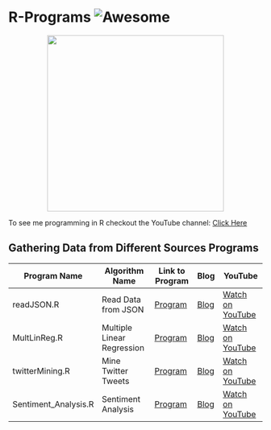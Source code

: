 
# R-Programs  ![Awesome](https://cdn.rawgit.com/sindresorhus/awesome/d7305f38d29fed78fa85652e3a63e154dd8e8829/media/badge.svg)

<p align="center">
  <img src="https://upload.wikimedia.org/wikipedia/commons/thumb/1/1b/R_logo.svg/2000px-R_logo.svg.png" width="350"/>
</p>

To see me programming in R checkout the YouTube channel: <a target="_blank" href="https://www.youtube.com/channel/UCbmb5IoBtHZTpYZCDBOC1CA">Click Here</a>

## Gathering Data from Different Sources Programs
Program Name | Algorithm Name| Link to Program | Blog | YouTube
--- | --- | --- | --- | ---
readJSON.R |  Read Data from JSON |  [Program](https://github.com/randerson112358/R-Programs/blob/master/readJSON.R) | [Blog](http://everythingcomputerscience.com/) | [Watch on YouTube](https://www.youtube.com/watch?v=hzbdajLhiew)
MultLinReg.R |  Multiple Linear Regression |  [Program](https://github.com/randerson112358/R-Programs/blob/master/MultLinReg.R) | [Blog](http://everythingcomputerscience.com/) | [Watch on YouTube](https://youtu.be/hstJQeXlA6k)
twitterMining.R |  Mine Twitter Tweets |  [Program](https://github.com/randerson112358/R-Programs/blob/master/twitterMining.R) | [Blog](https://medium.com/@randerson112358/twitter-mining-with-r-6fef0dd97781) | [Watch on YouTube](https://www.youtube.com/watch?v=L6hUGRfqxog)
Sentiment_Analysis.R |  Sentiment Analysis |  [Program](https://github.com/randerson112358/R-Programs/blob/master/Sentiment%20Analysis/Sentiment_Analysis.r) | [Blog](https://medium.com/@randerson112358/simple-short-and-easy-sentiment-analysis-34834082e6fa) | [Watch on YouTube](https://youtu.be/h7Xv7iBAgEs)




